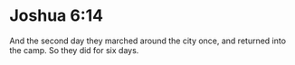 # Joshua 6:14

And the second day they marched around the city once, and returned into the camp. So they did for six days.

